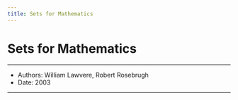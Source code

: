 ```yaml
---
title: Sets for Mathematics
---
```


# Sets for Mathematics

------
- Authors: William Lawvere, Robert Rosebrugh
- Date: 2003
------

